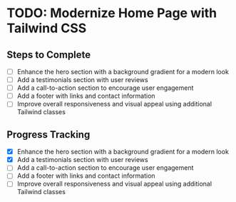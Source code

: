 # TODO: Modernize Home Page with Tailwind CSS

## Steps to Complete
- [ ] Enhance the hero section with a background gradient for a modern look
- [ ] Add a testimonials section with user reviews
- [ ] Add a call-to-action section to encourage user engagement
- [ ] Add a footer with links and contact information
- [ ] Improve overall responsiveness and visual appeal using additional Tailwind classes

## Progress Tracking
- [x] Enhance the hero section with a background gradient for a modern look
- [x] Add a testimonials section with user reviews
- [ ] Add a call-to-action section to encourage user engagement
- [ ] Add a footer with links and contact information
- [ ] Improve overall responsiveness and visual appeal using additional Tailwind classes
